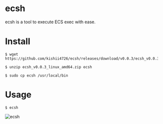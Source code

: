 # ecsh
ecsh is a tool to execute ECS exec with ease.

# Install
```
$ wget https://github.com/kishii4726/ecsh/releases/download/v0.0.3/ecsh_v0.0.3_linux_amd64.zip

$ unzip ecsh_v0.0.3_linux_amd64.zip ecsh

$ sudo cp ecsh /usr/local/bin
```

# Usage
```
$ ecsh
```

![ecsh](https://user-images.githubusercontent.com/46281949/172048305-26b74726-25d2-4338-b1a4-ad24a0d2e0de.gif)
